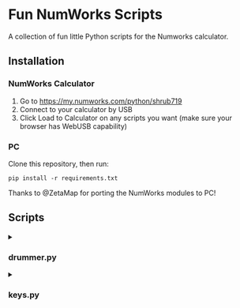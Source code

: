 # Fun NumWorks Scripts
A collection of fun little Python scripts for the Numworks calculator.  


## Installation

### NumWorks Calculator

1. Go to https://my.numworks.com/python/shrub719
1. Connect to your calculator by USB 
2. Click Load to Calculator on any scripts you want (make sure your browser has WebUSB capability)

### PC
Clone this repository, then run:
```
pip install -r requirements.txt 
```
Thanks to @ZetaMap for porting the NumWorks modules to PC!


## Scripts

<details>
<summary><h3>drummer.py</h3></summary>
Like a drummer/launchpad.  
Use the number keys to play the drums. Press . to change colours.
</details>

<details>
<summary><h3>keys.py</h3></summary>
Like one of those MIDI piano YouTube videos.
Use the top row of numbers `7 8 9 ( )` to play the piano keys. Press EXE to change colours.

</details>
